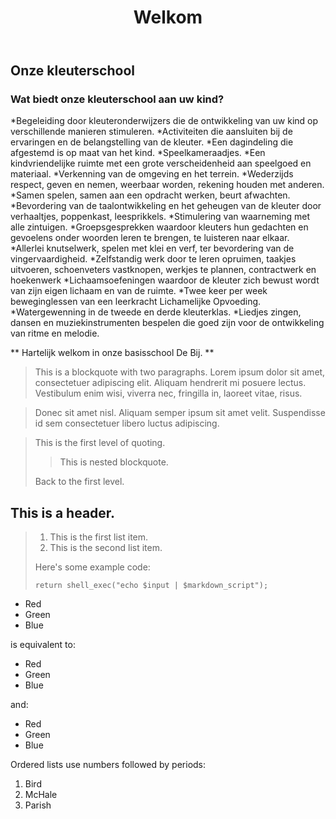 ﻿---
layout: page
title: "Welkom"
permalink: /werking/welkom.html
--- 
	
## Onze kleuterschool
 
### Wat biedt onze kleuterschool aan uw kind?

*Begeleiding door kleuteronderwijzers die de ontwikkeling van uw kind op verschillende manieren stimuleren.
*Activiteiten die aansluiten bij de ervaringen en de belangstelling van de kleuter.
*Een dagindeling die afgestemd is op maat van het kind.
*Speelkameraadjes.
*Een kindvriendelijke ruimte met een grote verscheidenheid aan speelgoed en materiaal.
*Verkenning van de omgeving en het terrein.
*Wederzijds respect, geven en nemen, weerbaar worden, rekening houden met anderen.
*Samen spelen, samen aan een opdracht werken, beurt afwachten.
*Bevordering van de taalontwikkeling en het geheugen van de kleuter door verhaaltjes, poppenkast, leesprikkels.
*Stimulering van waarneming met alle zintuigen.
*Groepsgesprekken waardoor kleuters hun gedachten en gevoelens onder woorden leren te brengen, te luisteren naar elkaar.
*Allerlei knutselwerk, spelen met klei en verf, ter bevordering van de vingervaardigheid.
*Zelfstandig werk door te leren opruimen, taakjes uitvoeren, schoenveters vastknopen, werkjes te plannen, contractwerk en hoekenwerk
*Lichaamsoefeningen waardoor de kleuter zich bewust wordt van zijn eigen lichaam en van de ruimte.
*Twee keer per week beweginglessen van een leerkracht Lichamelijke Opvoeding.
*Watergewenning in de tweede en derde kleuterklas.
*Liedjes zingen, dansen en muziekinstrumenten bespelen die goed zijn voor de ontwikkeling van ritme en melodie.

** Hartelijk welkom in onze basisschool De Bij. **

> This is a blockquote with two paragraphs. Lorem ipsum dolor sit amet,
consectetuer adipiscing elit. Aliquam hendrerit mi posuere lectus.
Vestibulum enim wisi, viverra nec, fringilla in, laoreet vitae, risus.

> Donec sit amet nisl. Aliquam semper ipsum sit amet velit. Suspendisse
id sem consectetuer libero luctus adipiscing.

> This is the first level of quoting.
>
> > This is nested blockquote.
>
> Back to the first level.


## This is a header.
> 
> 1.   This is the first list item.
> 2.   This is the second list item.
> 
> Here's some example code:
> 
>     return shell_exec("echo $input | $markdown_script");

*   Red
*   Green
*   Blue

is equivalent to:

+   Red
+   Green
+   Blue

and:

-   Red
-   Green
-   Blue

Ordered lists use numbers followed by periods:

1.  Bird
2.  McHale
3.  Parish